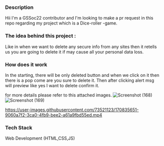

### Description

Hii I'm a GSSoc22 contributor and I'm looking to make a pr request in this repo regarding my project which is a Dice-roller -game.

### The idea behind this project :
Like in when we want to delete any secure info from any sites then it retells us you are going to delete it if may cause all your personal data loss.

### How does it work
In the starting, there will be only deleted button and when we click on it then there is a pop come are you sure to delete it. Then after clicking alert msg will preview like yes I want to delete confirm it.

for more details please refer to this attached images.
![Screenshot (168)](https://user-images.githubusercontent.com/73521123/166456765-9848fb34-6bad-4900-9a93-32b195f3f790.png)
![Screenshot (169)](https://user-images.githubusercontent.com/73521123/166456779-1f0dfcd9-0d4a-4314-989d-414e5b413a43.png)




https://user-images.githubusercontent.com/73521123/170835651-9060a7f2-3ca0-4fb9-bee2-a61a9fbd55ed.mp4




### Tech Stack

Web Development (HTML,CSS,JS)
